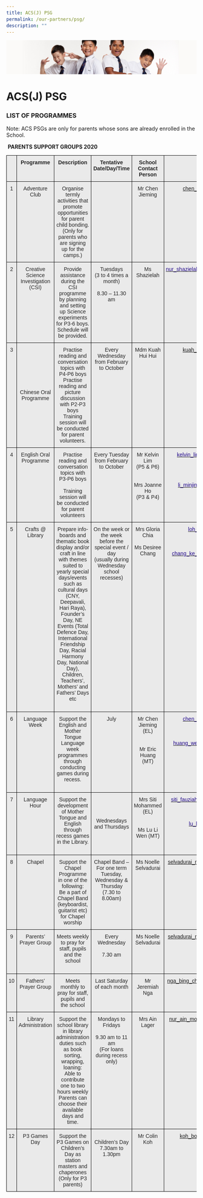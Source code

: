 ```yaml
---
title: ACS(J) PSG
permalink: /our-partners/psg/
description: ""
---
```

![](/images/Sub-banner2.jpg)

ACS(J) PSG
==========

### **LIST OF PROGRAMMES**&nbsp;

  

Note: ACS PSGs are only for parents whose sons are already enrolled in the School.



  
&nbsp;**PARENTS SUPPORT GROUPS 2020**
 
 <style type="text/css">
.tg  {border-collapse:collapse;border-spacing:0;}
.tg td{border-color:black;border-style:solid;border-width:1px;font-family:Arial, sans-serif;font-size:14px;
  overflow:hidden;padding:10px 5px;word-break:normal;}
.tg th{border-color:black;border-style:solid;border-width:1px;font-family:Arial, sans-serif;font-size:14px;
  font-weight:normal;overflow:hidden;padding:10px 5px;word-break:normal;}
.tg .tg-rsx2{background-color:#EAEAEA;color:#232323;font-weight:bold;text-align:center;vertical-align:top}
.tg .tg-rlhx{background-color:#EAEAEA;color:#232323;text-align:center;vertical-align:top}
.tg .tg-b6rm{background-color:#EAEAEA;color:#21088A;text-align:center;vertical-align:top}
.tg .tg-ku5w{background-color:#EAEAEA;color:#222;text-align:center;vertical-align:middle}
</style>
<table class="tg">
<thead>
  <tr>
    <th class="tg-rsx2"></th>
    <th class="tg-rsx2">Programme</th>
    <th class="tg-rsx2">Description</th>
    <th class="tg-rsx2">Tentative Date/Day/Time</th>
    <th class="tg-rsx2">School Contact Person</th>
    <th class="tg-rsx2">Email Address</th>
  </tr>
</thead>
<tbody>
  <tr>
    <td class="tg-rlhx">1</td>
    <td class="tg-rlhx">Adventure Club</td>
    <td class="tg-rlhx">Organise termly activities that promote opportunities for parent child bonding. (Only for parents who are signing up for the camps.)</td>
    <td class="tg-rlhx"></td>
    <td class="tg-rlhx">Mr Chen Jieming<br></td>
    <td class="tg-b6rm"><a href="mailto:chen_jieming@moe.edu.sg">chen_jieming@moe.edu.sg</a><br></td>
  </tr>
  <tr>
    <td class="tg-rlhx">2</td>
    <td class="tg-rlhx">Creative Science Investigation (CSI)</td>
    <td class="tg-rlhx">Provide assistance during the CSI programme by planning and setting up Science experiments for P3-6 boys. <br>Schedule will be provided.<br></td>
    <td class="tg-rlhx">Tuesdays <br> (3 to 4 times a month)<br><br>8.30 – 11.30 am<br></td>
    <td class="tg-rlhx">Ms Shazielah<br></td>
    <td class="tg-b6rm"><a href="mailto:nur_shazielah_abdul_rahim@moe.edu.sg"><span style="text-decoration:none;color:#21088A">nur_shazielah_abdul_rahim@moe.edu.sg</span></a></td>
  </tr>
  <tr>
    <td class="tg-rlhx">3</td>
    <td class="tg-ku5w"><span style="color:#222;background-color:#EAEAEA">Chinese Oral Programme</span><br></td>
    <td class="tg-rlhx">Practise reading and conversation topics with P4-P6 boys<br>Practise reading and picture discussion with P2-P3 boys<br>Training session will be conducted for parent volunteers.<br></td>
    <td class="tg-rlhx"><span style="color:#232323">Every Wednesday from February to October</span><br></td>
    <td class="tg-rlhx"><span style="color:#232323">Mdm Kuah Hui Hui</span></td>
    <td class="tg-b6rm"><a href="mailto:kuah_hui_hui@moe.edu.sg">kuah_hui_hui@moe.edu.sg</a><br><br></td>
  </tr>
  <tr>
    <td class="tg-rlhx">4</td>
    <td class="tg-rlhx"><span style="color:#232323">English Oral Programme</span></td>
    <td class="tg-rlhx">Practise reading and conversation topics with P3-P6 boys<br><br>Training session will be conducted for parent volunteers</td>
    <td class="tg-rlhx"><span style="color:#232323">Every Tuesday from February to October</span></td>
    <td class="tg-rlhx"><span style="color:#232323">Mr Kelvin Lim </span><br><span style="color:#232323">(P5 &amp; P6)</span><br><br><br><span style="color:#232323">Mrs Joanne Ho </span><br><span style="color:#232323">(P3 &amp; P4)</span><br></td>
    <td class="tg-b6rm"><a href="mailto:kelvin_lim_lye_lee@moe.edu.sg"><span style="text-decoration:none;color:#21088A">kelvin_lim_lye_lee@moe.edu.sg</span></a><br><br><br><br><br><a href="mailto:li_minjing_joanne@moe.edu.sg"><span style="text-decoration:none;color:#21088A">li_minjing_joanne@moe.edu.sg</span></a><br></td>
  </tr>
  <tr>
    <td class="tg-rlhx">5</td>
    <td class="tg-rlhx"><span style="color:#232323">Crafts @ Library</span></td>
    <td class="tg-ku5w"><span style="color:#222;background-color:#EAEAEA">Prepare info-boards and thematic book display and/or craft in line with themes suited to yearly special days/events such as cultural days (CNY, Deepavali, Hari Raya), Founder’s Day, NE Events (Total Defence Day, International Friendship Day, Racial Harmony Day, National Day), Children, Teachers’, Mothers’ and Fathers’ Days etc</span><br><br></td>
    <td class="tg-rlhx">On the week or the week before the special event / day<br>(usually during Wednesday school recesses)</td>
    <td class="tg-rlhx">Mrs Gloria Chia <br><br>Ms Desiree Chang<br></td>
    <td class="tg-b6rm"><a href="mailto:loh_lin_li@moe.edu.sg"><span style="text-decoration:none;color:#21088A">loh_lin_li@moe.edu.sg</span></a><br><br><br><br><a href="mailto:chang_ke_xin_desiree@moe.edu.sg"><span style="text-decoration:none;color:#21088A">chang_ke_xin_desiree@moe.edu.sg</span></a><br></td>
  </tr>
  <tr>
    <td class="tg-rlhx">6</td>
    <td class="tg-rlhx"><span style="color:#232323">Language Week</span></td>
    <td class="tg-rlhx"><span style="color:#232323">Support the English and Mother Tongue Language week programmes through conducting games during recess.</span><br><br></td>
    <td class="tg-rlhx"><span style="color:#232323">July</span><br></td>
    <td class="tg-rlhx"><span style="color:#232323">Mr Chen Jieming (EL)</span><br><br><br><span style="color:#232323">Mr Eric Huang (MT)</span><br><br></td>
    <td class="tg-b6rm"><a href="mailto:chen_jieming@moe.edu.sg"><span style="text-decoration:none;color:#21088A">chen_jieming@moe.edu.sg</span></a><br><br><br><br><a href="mailto:huang_wenshan_eric@moe.edu.sg"><span style="text-decoration:none;color:#21088A">huang_wenshan_eric@moe.edu.sg</span></a><br><br><br></td>
  </tr>
  <tr>
    <td class="tg-rlhx">7</td>
    <td class="tg-rlhx"><span style="color:#232323">Language Hour</span></td>
    <td class="tg-rlhx"><span style="color:#232323">Support the development of Mother Tongue and English through recess games in the Library.</span><br><br></td>
    <td class="tg-ku5w"><span style="color:#222;background-color:#EAEAEA">Wednesdays and Thursdays</span><br></td>
    <td class="tg-rlhx">Mrs Siti Mohammed (EL)<br><br><br>Ms Lu Li W<span style="color:#232323">en (MT)</span></td>
    <td class="tg-b6rm"><a href="mailto:siti_fauziah_abdul_latiff@moe.edu.sg"><span style="text-decoration:none;color:#21088A">siti_fauziah_abdul_latiff@moe.edu.sg</span></a><br><br><br><br><a href="mailto:lu_liwen@moe.edu.sg"><span style="text-decoration:none;color:#21088A">lu_liwen@moe.edu.sg</span></a><br></td>
  </tr>
  <tr>
    <td class="tg-rlhx"><span style="color:#232323">8</span></td>
    <td class="tg-rlhx">Chapel</td>
    <td class="tg-rlhx">Support the Chapel Programme in one of the following:<br>Be a part of Chapel Band (keyboardist, guitarist etc) for Chapel worship<br></td>
    <td class="tg-rlhx">Chapel Band – For one term<br>Tuesday, Wednesday &amp; Thursday<br>(7.30 to 8.00am)<br></td>
    <td class="tg-rlhx">Ms Noelle Selvadurai<br></td>
    <td class="tg-b6rm"><a href="mailto:selvadurai_noelle_chitrani@moe.edu.sg">selvadurai_noelle_chitrani@moe.edu.sg</a><br></td>
  </tr>
  <tr>
    <td class="tg-rlhx"><span style="color:#232323">9</span></td>
    <td class="tg-rlhx">Parents’ Prayer Group</td>
    <td class="tg-rlhx">Meets weekly to pray for staff, pupils and the school<br><br></td>
    <td class="tg-rlhx">Every Wednesday<br><br>7.30 am</td>
    <td class="tg-rlhx">Ms Noelle Selvadurai<br></td>
    <td class="tg-b6rm"><a href="mailto:selvadurai_noelle_chitrani@moe.edu.sg">selvadurai_noelle_chitrani@moe.edu.sg</a><br></td>
  </tr>
  <tr>
    <td class="tg-rlhx">10</td>
    <td class="tg-rlhx">Fathers’ Prayer Group</td>
    <td class="tg-rlhx">Meets monthly to pray for staff, pupils and the school<br></td>
    <td class="tg-rlhx">Last Saturday of each month</td>
    <td class="tg-rlhx">Mr Jeremiah Nga<br></td>
    <td class="tg-b6rm"><a href="mailto:nga_bing_chang_jeremiah@moe.edu.sg">nga_bing_chang_jeremiah@moe.edu.sg</a></td>
  </tr>
  <tr>
    <td class="tg-rlhx">11</td>
    <td class="tg-rlhx">Library Administration</td>
    <td class="tg-rlhx">Support the school library in library administration duties such as book sorting, wrapping, loaning:<br>Able to contribute one to two hours weekly<br>Parents can choose their available days and time.<br></td>
    <td class="tg-rlhx">Mondays to Fridays<br><br>9.30 am to 11 am<br>(For loans during recess only)</td>
    <td class="tg-rlhx">Mrs Ain Lager</td>
    <td class="tg-b6rm"><a href="mailto:nur_ain_mohamed_amin@moe.edu.sg">nur_ain_mohamed_amin@moe.edu.sg</a></td>
  </tr>
  <tr>
    <td class="tg-rlhx">12</td>
    <td class="tg-rlhx">P3 Games Day</td>
    <td class="tg-rlhx">Support the P3 Games on Children’s Day as station masters and chaperones <br>(Only for P3 parents)</td>
    <td class="tg-rlhx"><br>Children’s Day<br>7.30am to 1.30pm<br></td>
    <td class="tg-rlhx">Mr Colin Koh</td>
    <td class="tg-b6rm"><a href="mailto:koh_boon_hock@moe.edu.sg">koh_boon_hock@moe.edu.sg</a></td>
  </tr>
</tbody>
</table>